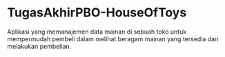 # TugasAkhirPBO-HouseOfToys
Aplikasi yang memanajemen data mainan di sebuah toko untuk mempermudah pembeli dalam melihat beragam mainan yang tersedia dan melakukan pembelian.
